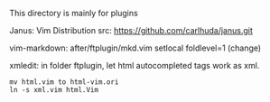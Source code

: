 This directory is mainly for plugins

Janus: Vim Distribution
  src: https://github.com/carlhuda/janus.git

vim-markdown: after/ftplugin/mkd.vim setlocal foldlevel=1 (change)

xmledit: in folder ftplugin, let html autocompleted tags work
as xml.

    mv html.vim to html-vim.ori
    ln -s xml.vim html.Vim
